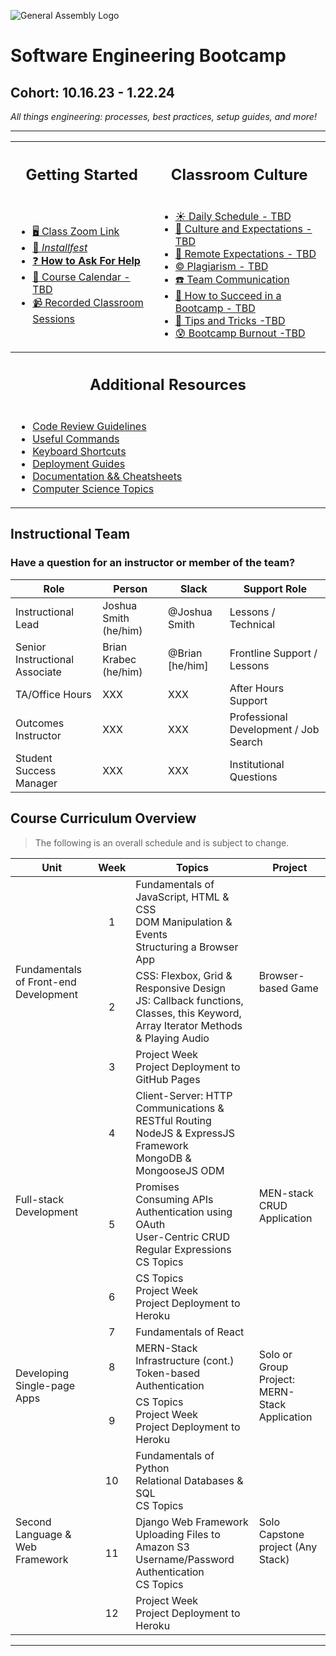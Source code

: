 ![General Assembly Logo](https://camo.GitHubusercontent.com/1a91b05b8f4d44b5bbfb83abac2b0996d8e26c92/687474703a2f2f692e696d6775722e636f6d2f6b6538555354712e706e67)

<h1> Software Engineering Bootcamp </h1>

<h2>  Cohort: 10.16.23 - 1.22.24 </h2> 

<em> All things engineering: processes, best practices, setup guides, and more! </em>
<hr>


<table>
<tr>

<th><h2>Getting Started</h2> </th> <th> <h2>Classroom Culture </h2> </th>
</tr>
<tr>

<td>

* [ 🖥️ Class Zoom Link](https://generalassembly.zoom.us/j/97984648850?pwd=NEhWNDU4VjFHdUJZREc5anBBaFdNQT09)<br>
* [ 🛜 *Installfest*](https://seir-learning-resources.notion.site/The-Installfest-Journey-5e0a6c98a9604023814ccdee21045dd2?pvs=4)
* [ ❓ **How to Ask For Help** ](https://github.com/SEIR-1016-EC/How-to-ask-for-help)
* [ 📆 Course Calendar - TBD ]()
* [ 📹 Recorded Classroom Sessions](https://github.com/SEIR-1016-EC/SEI-1016-Recordings)
<!-- * [Orientation Deck]() -->

</td> 

<td>

* [ ☀️ Daily Schedule - TBD ]()
* [ 🤙 Culture and Expectations - TBD ]()
* [ 📸 Remote Expectations - TBD ]()
* [ © Plagiarism - TBD]()
* [ ☎️ Team Communication](https://github.com/SEIR-1016-EC/Team-Communications)
* [ 💪 How to Succeed in a Bootcamp - TBD ]()
* [ 🚀 Tips and Tricks -TBD ]()
* [ 😰 Bootcamp Burnout -TBD ]()

</td>
</tr>

<tr>
    <th colspan=2>
        <h2>Additional Resources </h2>
    </th>
    
</tr>
<tr>
<td colspan=2>
    
* [Code Review Guidelines](https://github.com/SEIR-1016-EC/Student-Resources/tree/main/code_reviews)  
* [Useful Commands](https://github.com/SEIR-1016-EC/Useful-Commands) 
* [Keyboard Shortcuts](https://github.com/SEIR-1016-EC/Keyboard-Shortcuts) 
* [Deployment Guides](https://github.com/SEIR-1016-EC/Student-Resources/tree/main/deployments) 
* [Documentation && Cheatsheets](https://github.com/SEIR-1016-EC/Documentation-and-Cheatsheets/tree/main) 
* [Computer Science Topics](https://github.com/SEIR-1016-EC/Student-Resources/tree/main/computer-science)

</td>  
</tr>
</table>

## Instructional Team 

### Have a question for an instructor or member of the team?

| Role | Person | Slack | Support Role |
| - | - | - | - |
| Instructional Lead | Joshua Smith (he/him) |  @Joshua Smith | Lessons / Technical |
| Senior Instructional Associate | Brian Krabec (he/him) |@Brian [he/him] | Frontline Support / Lessons |
| TA/Office Hours | XXX | XXX | After Hours Support |
| Outcomes Instructor | XXX | XXX  | Professional Development / Job Search |
| Student Success Manager | XXX | XXX | Institutional Questions  |

## Course Curriculum Overview

  
> The following is an overall schedule and is subject to change. 

<table>
  <thead>
    <tr><th>Unit</th><th>Week</th><th>Topics</th><th>Project</th></tr>
  </thead>
  <tbody>
    <tr>
      <td rowspan="3">Fundamentals of Front-end Development</td>
      <td align="center">1</td>
      <td>Fundamentals of JavaScript, HTML & CSS<br>DOM Manipulation & Events<br>Structuring a Browser App</td>
      <td rowspan="3">Browser-based Game</td>
    </tr>
    <tr>
      <td align="center">2</td>
      <td>CSS: Flexbox, Grid & Responsive Design<br>JS: Callback functions, Classes, this Keyword, Array Iterator Methods & Playing Audio</td>
    </tr>
    <tr>
      <td align="center">3</td>
      <td>Project Week<br>Project Deployment to GitHub Pages</td>
    </tr>
    <tr>
      <td rowspan="3">Full-stack Development</td>
      <td align="center">4</td>
      <td>Client-Server: HTTP Communications & RESTful Routing<br>NodeJS & ExpressJS Framework<br>MongoDB & MongooseJS ODM</td>
      <td rowspan="3">MEN-stack CRUD Application</td>
    </tr>
    <tr>
      <td align="center">5</td>
      <td>Promises<br>Consuming APIs<br>Authentication using OAuth<br>User-Centric CRUD<br>Regular Expressions<br>CS Topics</td>
    </tr>
    <tr>
      <td align="center">6</td>
      <td>CS Topics<br>Project Week<br>Project Deployment to Heroku</td>
    </tr>
    <tr>
      <td rowspan="3">Developing Single-page Apps</td>
      <td align="center">7</td>
      <td>Fundamentals of React</td>
      <td rowspan="3">Solo or Group Project: MERN-Stack Application</td>
    </tr>
    <tr>
      <td align="center">8</td>
      <td>MERN-Stack Infrastructure (cont.)<br>Token-based Authentication</td>
    </tr>
    <tr>
      <td align="center">9</td>
      <td>CS Topics<br>Project Week<br>Project Deployment to Heroku</td>
    </tr>
    <tr>
      <td rowspan="3">Second Language & Web Framework</td>
      <td align="center">10</td>
      <td>Fundamentals of Python<br>Relational Databases & SQL<br>CS Topics</td>
      <td rowspan="3">Solo Capstone project (Any Stack)</td>
    </tr>
    <tr>
      <td align="center">11</td>
      <td>Django Web Framework<br>Uploading Files to Amazon S3<br>Username/Password Authentication<br>CS Topics</td>
    </tr>
    <tr>
      <td align="center">12</td>
      <td>Project Week<br>Project Deployment to Heroku</td>
    </tr>
  </tbody>
</table>



<hr><br>


